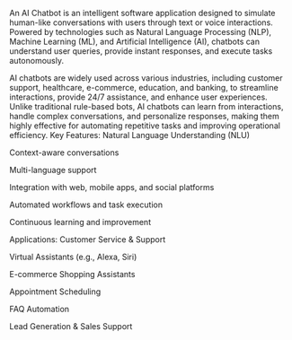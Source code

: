 An AI Chatbot is an intelligent software application designed to simulate human-like conversations with users through text or voice interactions. Powered by technologies such as Natural Language Processing (NLP), Machine Learning (ML), and Artificial Intelligence (AI), chatbots can understand user queries, provide instant responses, and execute tasks autonomously.

AI chatbots are widely used across various industries, including customer support, healthcare, e-commerce, education, and banking, to streamline interactions, provide 24/7 assistance, and enhance user experiences. Unlike traditional rule-based bots, AI chatbots can learn from interactions, handle complex conversations, and personalize responses, making them highly effective for automating repetitive tasks and improving operational efficiency.
Key Features:
Natural Language Understanding (NLU)

Context-aware conversations

Multi-language support

Integration with web, mobile apps, and social platforms

Automated workflows and task execution

Continuous learning and improvement

Applications:
Customer Service & Support

Virtual Assistants (e.g., Alexa, Siri)

E-commerce Shopping Assistants

Appointment Scheduling

FAQ Automation

Lead Generation & Sales Support
